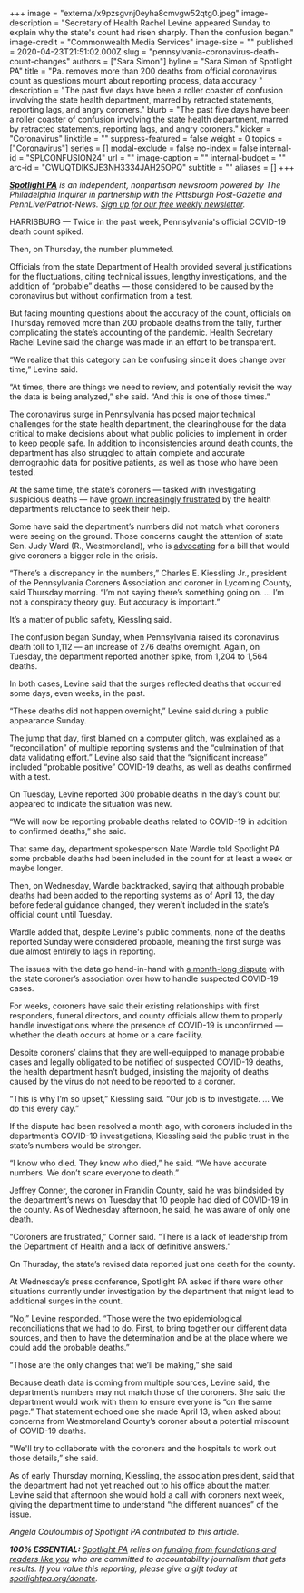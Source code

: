 +++
image = "external/x9pzsgvnj0eyha8cmvgw52qtg0.jpeg"
image-description = "Secretary of Health Rachel Levine appeared Sunday to explain why the state's count had risen sharply. Then the confusion began."
image-credit = "Commonwealth Media Services"
image-size = ""
published = 2020-04-23T21:51:02.000Z
slug = "pennsylvania-coronavirus-death-count-changes"
authors = ["Sara Simon"]
byline = "Sara Simon of Spotlight PA"
title = "Pa. removes more than 200 deaths from official coronavirus count as questions mount about reporting process, data accuracy "
description = "The past five days have been a roller coaster of confusion involving the state health department, marred by retracted statements, reporting lags, and angry coroners."
blurb = "The past five days have been a roller coaster of confusion involving the state health department, marred by retracted statements, reporting lags, and angry coroners."
kicker = "Coronavirus"
linktitle = ""
suppress-featured = false
weight = 0
topics = ["Coronavirus"]
series = []
modal-exclude = false
no-index = false
internal-id = "SPLCONFUSION24"
url = ""
image-caption = ""
internal-budget = ""
arc-id = "CWUQTDIKSJE3NH3334JAH25OPQ"
subtitle = ""
aliases = []
+++

<a href="https://www.spotlightpa.org/"><i><b>Spotlight PA</b></i></a><i> is an independent, nonpartisan newsroom powered by The Philadelphia Inquirer in partnership with the Pittsburgh Post-Gazette and PennLive/Patriot-News. </i><a href="https://www.spotlightpa.org/newsletters"><i>Sign up for our free weekly newsletter</i></a><i>.</i>

HARRISBURG — Twice in the past week, Pennsylvania's official COVID-19 death count spiked.

Then, on Thursday, the number plummeted.

Officials from the state Department of Health provided several justifications for the fluctuations, citing technical issues, lengthy investigations, and the addition of “probable” deaths — those considered to be caused by the coronavirus but without confirmation from a test.

But facing mounting questions about the accuracy of the count, officials on Thursday removed more than 200 probable deaths from the tally, further complicating the state’s accounting of the pandemic. Health Secretary Rachel Levine said the change was made in an effort to be transparent.

“We realize that this category can be confusing since it does change over time,” Levine said.

“At times, there are things we need to review, and potentially revisit the way the data is being analyzed,” she said. “And this is one of those times.”

<script src="https://www.spotlightpa.org/embed.js" async></script><div data-spl-embed-version="1" data-spl-src="https://www.spotlightpa.org/embeds/donate/"></div>

The coronavirus surge in Pennsylvania has posed major technical challenges for the state health department, the clearinghouse for the data critical to make decisions about what public policies to implement in order to keep people safe. In addition to inconsistencies around death counts, the department has also struggled to attain complete and accurate demographic data for positive patients, as well as those who have been tested.

At the same time, the state’s coroners — tasked with investigating suspicious deaths — have <a href="https://www.spotlightpa.org/news/2020/04/pennsylvania-coronavirus-coroners-testing-communication-health-department/">grown increasingly frustrated</a> by the health department’s reluctance to seek their help.

Some have said the department’s numbers did not match what coroners were seeing on the ground. Those concerns caught the attention of state Sen. Judy Ward (R., Westmoreland), who is <a href="https://www.legis.state.pa.us/cfdocs/Legis/CSM/showMemoPublic.cfm?chamber=S&SPick=20190&cosponId=31646">advocating</a> for a bill that would give coroners a bigger role in the crisis.

“There’s a discrepancy in the numbers,” Charles E. Kiessling Jr., president of the Pennsylvania Coroners Association and coroner in Lycoming County, said Thursday morning. “I’m not saying there’s something going on. ... I’m not a conspiracy theory guy. But accuracy is important.”

It’s a matter of public safety, Kiessling said.

The confusion began Sunday, when Pennsylvania raised its coronavirus death toll to 1,112 — an increase of 276 deaths overnight. Again, on Tuesday, the department reported another spike, from 1,204 to 1,564 deaths.

In both cases, Levine said that the surges reflected deaths that occurred some days, even weeks, in the past.

“These deaths did not happen overnight,” Levine said during a public appearance Sunday.

The jump that day, first <a href="https://whyy.org/articles/pa-underreported-18-of-covid-deaths-this-week-officials-blame-computer-glitches/">blamed on a computer glitch</a>, was explained as a “reconciliation” of multiple reporting systems and the “culmination of that data validating effort.” Levine also said that the “significant increase” included “probable positive” COVID-19 deaths, as well as deaths confirmed with a test.

On Tuesday, Levine reported 300 probable deaths in the day’s count but appeared to indicate the situation was new.

“We will now be reporting probable deaths related to COVID-19 in addition to confirmed deaths,” she said.

That same day, department spokesperson Nate Wardle told Spotlight PA some probable deaths had been included in the count for at least a week or maybe longer.

Then, on Wednesday, Wardle backtracked, saying that although probable deaths had been added to the reporting systems as of April 13, the day before federal guidance changed, they weren’t included in the state’s official count until Tuesday.

<script src="https://www.spotlightpa.org/embed.js" async></script><div data-spl-embed-version="1" data-spl-src="https://www.spotlightpa.org/embeds/newsletter/"></div>

Wardle added that, despite Levine's public comments, none of the deaths reported Sunday were considered probable, meaning the first surge was due almost entirely to lags in reporting.

The issues with the data go hand-in-hand with <a href="https://www.spotlightpa.org/news/2020/04/pennsylvania-coronavirus-coroners-testing-communication-health-department/">a month-long dispute</a> with the state coroner’s association over how to handle suspected COVID-19 cases.

For weeks, coroners have said their existing relationships with first responders, funeral directors, and county officials allow them to properly handle investigations where the presence of COVID-19 is unconfirmed — whether the death occurs at home or a care facility.

Despite coroners’ claims that they are well-equipped to manage probable cases and legally obligated to be notified of suspected COVID-19 deaths, the health department hasn’t budged, insisting the majority of deaths caused by the virus do not need to be reported to a coroner.

“This is why I’m so upset,” Kiessling said. “Our job is to investigate. … We do this every day.”

If the dispute had been resolved a month ago, with coroners included in the department’s COVID-19 investigations, Kiessling said the public trust in the state’s numbers would be stronger.

“I know who died. They know who died,” he said. “We have accurate numbers. We don’t scare everyone to death.”

Jeffrey Conner, the coroner in Franklin County, said he was blindsided by the department’s news on Tuesday that 10 people had died of COVID-19 in the county. As of Wednesday afternoon, he said, he was aware of only one death.

“Coroners are frustrated,” Conner said. “There is a lack of leadership from the Department of Health and a lack of definitive answers.”

On Thursday, the state’s revised data reported just one death for the county.

At Wednesday’s press conference, Spotlight PA asked if there were other situations currently under investigation by the department that might lead to additional surges in the count.

“No,” Levine responded. “Those were the two epidemiological reconciliations that we had to do. First, to bring together our different data sources, and then to have the determination and be at the place where we could add the probable deaths.”

“Those are the only changes that we’ll be making,” she said

Because death data is coming from multiple sources, Levine said, the department’s numbers may not match those of the coroners. She said the department would work with them to ensure everyone is “on the same page.” That statement echoed one she made April 13, when asked about concerns from Westmoreland County’s coroner about a potential miscount of COVID-19 deaths.

"We'll try to collaborate with the coroners and the hospitals to work out those details,” she said.

As of early Thursday morning, Kiessling, the association president, said that the department had not yet reached out to his office about the matter. Levine said that afternoon she would hold a call with coroners next week, giving the department time to understand “the different nuances” of the issue.

<i>Angela Couloumbis of Spotlight PA contributed to this article. </i>

<i><b>100% ESSENTIAL: </b></i><a href="https://www.spotlightpa.org/"><i>Spotlight PA</i></a><i> relies on</i><a href="https://www.spotlightpa.org/support"><i> funding from foundations and readers like you</i></a><i> who are committed to accountability journalism that gets results. If you value this reporting, please give a gift today at </i><a href="https://www.spotlightpa.org/donate"><i>spotlightpa.org/donate</i></a><i>.</i>

<script src="https://www.spotlightpa.org/embed.js" async></script><div data-spl-embed-version="1" data-spl-src="https://www.spotlightpa.org/embeds/tips/?tip_text=Do%20you%20have%20a%20tip%20about%20%3Cb%3Ehow%20Pa.'s%20government%20is%20responding%20to%20the%20coronavirus%3C%2Fb%3E%3F%20Tell%20us."></div>
